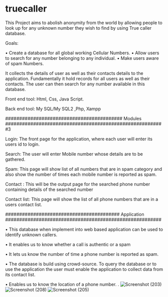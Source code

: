 # truecaller

This Project aims to abolish anonymity from the world by allowing people to look up for any unknown number they wish to find by using True caller database.

Goals:

•	Create a database for all global working Cellular Numbers.
•	Allow users to search for any number belonging to any individual.
•	Make users aware of  spam Numbers.


  

It collects the details of user as well as their contacts details to the application. Fundamentally it hold records for all users as well as their contacts. The user can then search for any number available in this database.

Front end tool: Html, Css, Java Script.

Back end tool: My SQL/My SQL2 ,Php, Xampp


##########################################      Modules        #########################################################3


Login: The front page for the application, where each user will enter its users id to login.

Search: The user will enter Mobile number whose details are to be gathered.

Spam: This page will show list of all numbers that are in spam category and also show the number of times each mobile number is reported as spam.

Contact : This will be the output page for the searched phone number containing details of the searched number

Contact list: This page will show the list of all phone numbers that are in a users contact list. 



#########################################    Application     ########################################################


•	This database when implement into web based application can be used to identify unknown callers.

•	It enables us to know whether a call is authentic or a spam

•	It lets us know the number of time a phone number is reported as spam.

•	The database is build using crowd-source. To query the database or to use the application the user must enable the application to collect data from its contact list.

•	Enables us to know the location of a phone number.
.
![Screenshot (203)](https://user-images.githubusercontent.com/65433811/127563237-b300f4b6-8fb5-4a2f-a9f0-ad1f69954e77.png)
![Screenshot (208)](https://user-images.githubusercontent.com/65433811/127563262-642d1cd4-a3bf-4907-a203-dcbceddc15b5.png)
![Screenshot (205)](https://user-images.githubusercontent.com/65433811/127563305-89280cb8-354e-4b2b-9f06-ef9e37da1fde.png)

